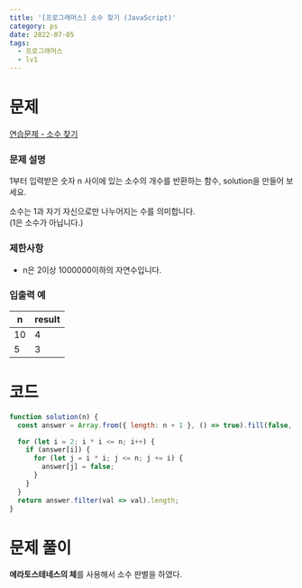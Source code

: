 ```yaml
---
title: '[프로그래머스] 소수 찾기 (JavaScript)'
category: ps
date: 2022-07-05
tags:
  - 프로그래머스
  - lv1
---
```


# 문제

[연습문제 - 소수 찾기](https://school.programmers.co.kr/learn/courses/30/lessons/12921)

### 문제 설명

1부터 입력받은 숫자 n 사이에 있는 소수의 개수를 반환하는 함수, solution을 만들어 보세요.

소수는 1과 자기 자신으로만 나누어지는 수를 의미합니다. <br />
(1은 소수가 아닙니다.)

### 제한사항

- n은 2이상 1000000이하의 자연수입니다.

### 입출력 예

| n   | result |
| --- | ------ |
| 10  | 4      |
| 5   | 3      |

# 코드

```js
function solution(n) {
  const answer = Array.from({ length: n + 1 }, () => true).fill(false, 0, 2);

  for (let i = 2; i * i <= n; i++) {
    if (answer[i]) {
      for (let j = i * i; j <= n; j += i) {
        answer[j] = false;
      }
    }
  }
  return answer.filter(val => val).length;
}
```

# 문제 풀이

**에라토스테네스의 체**를 사용해서 소수 판별을 하였다.
